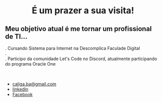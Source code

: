 <div align="center">
<h1>É um prazer a sua visita!</h1>
</div>
<h3>
 <h2>
 Meu objetivo atual é me tornar um profissional de TI...
</h2>
 . Cursando Sistema para Internet na Descomplica Faculade Digital <br>
 . <br>
 . Participo da comunidade Let's Code no Discord, atualmente participando do programa Oracle One <br>
</h3>
</br>
 <div align="center">

</div>
</br>
<footer>
<ul class="contacts_list">
<li>
<a href="malito: caliga.ba@gmail.com">caliga.ba@gmail.com</a>
</li>
<li>
<a href="https://www.linkedin.com/in/caliga" target="_blank">linkedin</a>
</li>
<li>
<a href="https://www.facebook.com/raimundo.caliga/" target="_blank">Facebook</a>
</li>
</ul>
<h4></h4>
</footer>
